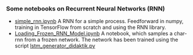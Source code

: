 ### Some notebooks on Recurrent Neural Networks (RNN)

* [simple_rnn.ipynb](simple_rnn.ipynb) A RNN for a simple process. Feedforward in numpy, training in TensorFlow from scratch and using the RNN library.
* [Loading_Frozen_RNN_Model.ipynb](Loading_Frozen_RNN_Model.ipynb) A notebook, which samples a char-rnn from a frozen network. The network has been trained using the script [lstm_generator_didaktik.py](lstm_generator_didaktik.py)
